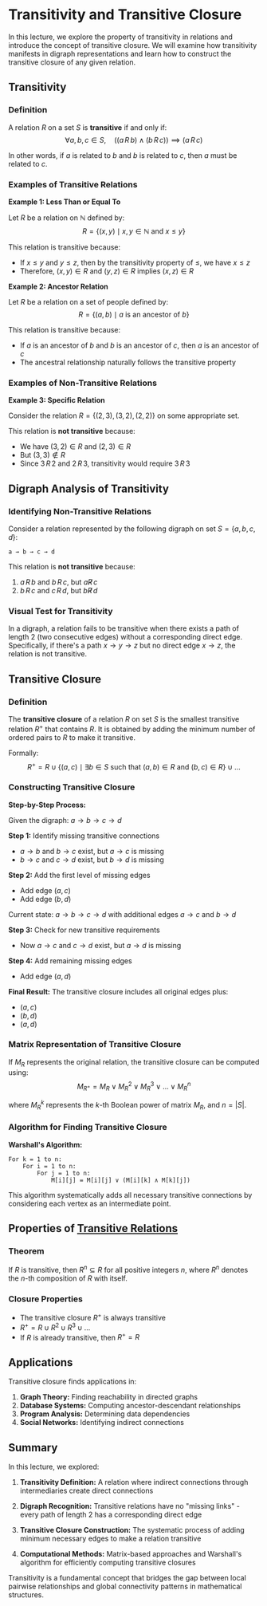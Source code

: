 # Transitivity and Transitive Closure

In this lecture, we explore the property of transitivity in relations and introduce the concept of transitive closure. We will examine how transitivity manifests in digraph representations and learn how to construct the transitive closure of any given relation.

## Transitivity

### Definition

A relation $R$ on a set $S$ is **transitive** if and only if:
$$\forall a, b, c \in S, \quad ((a \, R \, b) \land (b \, R \, c)) \implies (a \, R \, c)$$

In other words, if $a$ is related to $b$ and $b$ is related to $c$, then $a$ must be related to $c$.

### Examples of Transitive Relations

**Example 1: Less Than or Equal To**

Let $R$ be a relation on $\mathbb{N}$ defined by:
$$R = \{(x,y) \mid x, y \in \mathbb{N} \text{ and } x \leq y\}$$

This relation is transitive because:
- If $x \leq y$ and $y \leq z$, then by the transitivity property of $\leq$, we have $x \leq z$
- Therefore, $(x,y) \in R$ and $(y,z) \in R$ implies $(x,z) \in R$

**Example 2: Ancestor Relation**

Let $R$ be a relation on a set of people defined by:
$$R = \{(a,b) \mid a \text{ is an ancestor of } b\}$$

This relation is transitive because:
- If $a$ is an ancestor of $b$ and $b$ is an ancestor of $c$, then $a$ is an ancestor of $c$
- The ancestral relationship naturally follows the transitive property

### Examples of Non-Transitive Relations

**Example 3: Specific Relation**

Consider the relation $R = \{(2,3), (3,2), (2,2)\}$ on some appropriate set.

This relation is **not transitive** because:
- We have $(3,2) \in R$ and $(2,3) \in R$
- But $(3,3) \notin R$
- Since $3 \, R \, 2$ and $2 \, R \, 3$, transitivity would require $3 \, R \, 3$

## Digraph Analysis of Transitivity

### Identifying Non-Transitive Relations

Consider a relation represented by the following digraph on set $S = \{a, b, c, d\}$:

```
a → b → c → d
```

This relation is **not transitive** because:
1. $a \, R \, b$ and $b \, R \, c$, but $a \not R \, c$
2. $b \, R \, c$ and $c \, R \, d$, but $b \not R \, d$

### Visual Test for Transitivity

In a digraph, a relation fails to be transitive when there exists a path of length 2 (two consecutive edges) without a corresponding direct edge. Specifically, if there's a path $x \to y \to z$ but no direct edge $x \to z$, the relation is not transitive.

## Transitive Closure

### Definition

The **transitive closure** of a relation $R$ on set $S$ is the smallest transitive relation $R^+$ that contains $R$. It is obtained by adding the minimum number of ordered pairs to $R$ to make it transitive.

Formally:
$$R^+ = R \cup \{(a,c) \mid \exists b \in S \text{ such that } (a,b) \in R \text{ and } (b,c) \in R\} \cup \ldots$$

### Constructing Transitive Closure

**Step-by-Step Process:**

Given the digraph: $a \to b \to c \to d$

**Step 1:** Identify missing transitive connections
- $a \to b$ and $b \to c$ exist, but $a \to c$ is missing
- $b \to c$ and $c \to d$ exist, but $b \to d$ is missing

**Step 2:** Add the first level of missing edges
- Add edge $(a,c)$
- Add edge $(b,d)$

Current state: $a \to b \to c \to d$ with additional edges $a \to c$ and $b \to d$

**Step 3:** Check for new transitive requirements
- Now $a \to c$ and $c \to d$ exist, but $a \to d$ is missing

**Step 4:** Add remaining missing edges
- Add edge $(a,d)$

**Final Result:** The transitive closure includes all original edges plus:
- $(a,c)$
- $(b,d)$  
- $(a,d)$

### Matrix Representation of Transitive Closure

If $M_R$ represents the original relation, the transitive closure can be computed using:
$$M_{R^+} = M_R \vee M_R^2 \vee M_R^3 \vee \ldots \vee M_R^n$$

where $M_R^k$ represents the $k$-th Boolean power of matrix $M_R$, and $n = |S|$.

### Algorithm for Finding Transitive Closure

**Warshall's Algorithm:**

```
For k = 1 to n:
    For i = 1 to n:
        For j = 1 to n:
            M[i][j] = M[i][j] ∨ (M[i][k] ∧ M[k][j])
```

This algorithm systematically adds all necessary transitive connections by considering each vertex as an intermediate point.

## Properties of [Transitive Relations](images/transitive_closure_of_a_relation.png)

### Theorem
If $R$ is transitive, then $R^n \subseteq R$ for all positive integers $n$, where $R^n$ denotes the $n$-th composition of $R$ with itself.

### Closure Properties
- The transitive closure $R^+$ is always transitive
- $R^+ = R \cup R^2 \cup R^3 \cup \ldots$
- If $R$ is already transitive, then $R^+ = R$

## Applications

Transitive closure finds applications in:

1. **Graph Theory:** Finding reachability in directed graphs
2. **Database Systems:** Computing ancestor-descendant relationships
3. **Program Analysis:** Determining data dependencies
4. **Social Networks:** Identifying indirect connections

## Summary

In this lecture, we explored:

1. **Transitivity Definition:** A relation where indirect connections through intermediaries create direct connections

2. **Digraph Recognition:** Transitive relations have no "missing links" - every path of length 2 has a corresponding direct edge

3. **Transitive Closure Construction:** The systematic process of adding minimum necessary edges to make a relation transitive

4. **Computational Methods:** Matrix-based approaches and Warshall's algorithm for efficiently computing transitive closures

Transitivity is a fundamental concept that bridges the gap between local pairwise relationships and global connectivity patterns in mathematical structures.